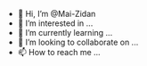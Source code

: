 - 👋 Hi, I’m @Mai-Zidan
- 👀 I’m interested in ...
- 🌱 I’m currently learning ...
- 💞️ I’m looking to collaborate on ...
- 📫 How to reach me ...

<!---
Mai-Zidan/Mai-Zidan is a ✨ special ✨ repository because its `README.md` (this file) appears on your GitHub profile.
You can click the Preview link to take a look at your changes.
--->
